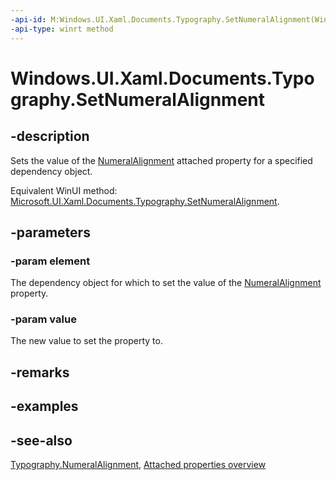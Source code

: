 ```yaml
---
-api-id: M:Windows.UI.Xaml.Documents.Typography.SetNumeralAlignment(Windows.UI.Xaml.DependencyObject,Windows.UI.Xaml.FontNumeralAlignment)
-api-type: winrt method
---
```


<!-- Method syntax
public void SetNumeralAlignment(Windows.UI.Xaml.DependencyObject element, Windows.UI.Xaml.FontNumeralAlignment value)
-->

# Windows.UI.Xaml.Documents.Typography.SetNumeralAlignment

## -description
Sets the value of the [NumeralAlignment](typography_numeralalignment.md) attached property for a specified dependency object.

Equivalent WinUI method: [Microsoft.UI.Xaml.Documents.Typography.SetNumeralAlignment](/windows/winui/api/microsoft.ui.xaml.documents.typography.setnumeralalignment).

## -parameters
### -param element
The dependency object for which to set the value of the [NumeralAlignment](typography_numeralalignment.md) property.

### -param value
The new value to set the property to.

## -remarks

## -examples

## -see-also

[Typography.NumeralAlignment](typography_numeralalignment.md), [Attached properties overview](/windows/uwp/xaml-platform/attached-properties-overview)
